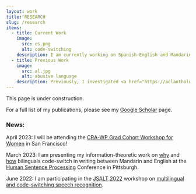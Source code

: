 ```yaml
---
layout: work
title: RESEARCH
slug: /research
items:
  - title: Current Work
    image:
      src: cs.png
      alt: code-switching
    description: I am currently working on Spanish-English and Mandarin-English code-switching.
  - title: Previous Work
    image:
      src: al.jpg
      alt: abusive language
    description: Previously, I investigated <a href="https://aclanthology.org/2020.conll-1.39.pdf">how well neural networks "understand" abstract English syntax</a>. I have also worked on <a href="https://arxiv.org/pdf/1905.12516.pdf?ref=https://githubhelp.com">racial bias</a>, <a href="https://arxiv.org/pdf/2005.13041.pdf"> abusive language</a>, and xenophobia on Twitter.  
---
```

This page is under construction. 


For a full list of my publications, please see my [Google Scholar](https://scholar.google.com/citations?user=EOkUV58AAAAJ&hl=en&authuser=2) page. 

### News: 
April 2023: I will be attending the [CRA-WP Grad Cohort Workshop for Women](https://cra.org/cra-wp/grad-cohort-for-women/) in San Francisco! <br />


March 2023: I am presenting my information-theoretic work on [why](https://drive.google.com/file/d/1eQKUZO3zs4Hmzm8io7kPhimBpO3BKW-d/view?usp=sharing) and [how](https://drive.google.com/file/d/1GEUtgCu7sFvSetGI_OjTWv1G_2LLiJDh/view?usp=sharing) bilinguals code-switch in writing between Mandarin and English at the [Human Sentence Processing](https://lrdc.pitt.edu/HSP2023/) Conference in Pittsburgh. <br />


June 2022: I am participating in the [JSALT 2022](https://www.clsp.jhu.edu/2022-eighth-frederick-jelinek-memorial-summer-workshop/) workshop on [multilingual and code-switching speech recognition](https://www.clsp.jhu.edu/multilingual-and-code-switching/).
